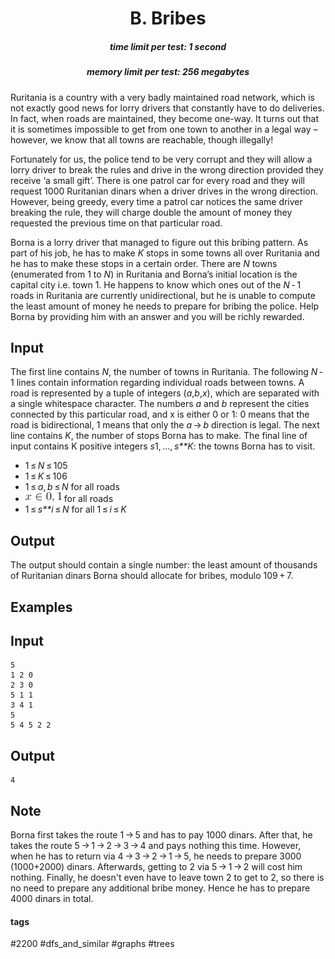 <h1 style='text-align: center;'> B. Bribes</h1>

<h5 style='text-align: center;'>time limit per test: 1 second</h5>
<h5 style='text-align: center;'>memory limit per test: 256 megabytes</h5>

Ruritania is a country with a very badly maintained road network, which is not exactly good news for lorry drivers that constantly have to do deliveries. In fact, when roads are maintained, they become one-way. It turns out that it is sometimes impossible to get from one town to another in a legal way – however, we know that all towns are reachable, though illegally!

Fortunately for us, the police tend to be very corrupt and they will allow a lorry driver to break the rules and drive in the wrong direction provided they receive ‘a small gift’. There is one patrol car for every road and they will request 1000 Ruritanian dinars when a driver drives in the wrong direction. However, being greedy, every time a patrol car notices the same driver breaking the rule, they will charge double the amount of money they requested the previous time on that particular road.

Borna is a lorry driver that managed to figure out this bribing pattern. As part of his job, he has to make *K* stops in some towns all over Ruritania and he has to make these stops in a certain order. There are *N* towns (enumerated from 1 to *N*) in Ruritania and Borna’s initial location is the capital city i.e. town 1. He happens to know which ones out of the *N* - 1 roads in Ruritania are currently unidirectional, but he is unable to compute the least amount of money he needs to prepare for bribing the police. Help Borna by providing him with an answer and you will be richly rewarded.

## Input

The first line contains *N*, the number of towns in Ruritania. The following *N* - 1 lines contain information regarding individual roads between towns. A road is represented by a tuple of integers (*a*,*b*,*x*), which are separated with a single whitespace character. The numbers *a* and *b* represent the cities connected by this particular road, and x is either 0 or 1: 0 means that the road is bidirectional, 1 means that only the *a* → *b* direction is legal. The next line contains *K*, the number of stops Borna has to make. The final line of input contains K positive integers *s*1, …, *s**K*: the towns Borna has to visit.

* 1 ≤ *N* ≤ 105
* 1 ≤ *K* ≤ 106
* 1 ≤ *a*, *b* ≤ *N* for all roads
* ![](images/64f2634ec841af9f94da1975b6d207b9e2b0cc67.png) for all roads
* 1 ≤ *s**i* ≤ *N* for all 1 ≤ *i* ≤ *K*
## Output

The output should contain a single number: the least amount of thousands of Ruritanian dinars Borna should allocate for bribes, modulo 109 + 7.

## Examples

## Input


```
5  
1 2 0  
2 3 0  
5 1 1  
3 4 1  
5  
5 4 5 2 2  

```
## Output


```
4  

```
## Note

Borna first takes the route 1 → 5 and has to pay 1000 dinars. After that, he takes the route 5 → 1 → 2 → 3 → 4 and pays nothing this time. However, when he has to return via 4 → 3 → 2 → 1 → 5, he needs to prepare 3000 (1000+2000) dinars. Afterwards, getting to 2 via 5 → 1 → 2 will cost him nothing. Finally, he doesn't even have to leave town 2 to get to 2, so there is no need to prepare any additional bribe money. Hence he has to prepare 4000 dinars in total.



#### tags 

#2200 #dfs_and_similar #graphs #trees 